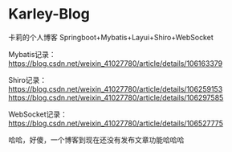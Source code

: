 # Karley-Blog
卡莉的个人博客
Springboot+Mybatis+Layui+Shiro+WebSocket

Mybatis记录：
https://blog.csdn.net/weixin_41027780/article/details/106163379

Shiro记录：
https://blog.csdn.net/weixin_41027780/article/details/106259153
https://blog.csdn.net/weixin_41027780/article/details/106297585

WebSocket记录：
https://blog.csdn.net/weixin_41027780/article/details/106527775


哈哈，好傻，一个博客到现在还没有发布文章功能哈哈哈

